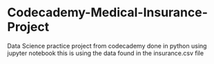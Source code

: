 # Codecademy-Medical-Insurance-Project
Data Science practice project from codecademy done in python using jupyter notebook
this is using the data found in the insurance.csv file
